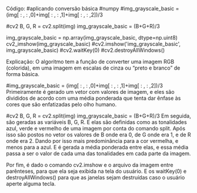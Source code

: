 Código: 
#aplicando conversão básica
#numpy
#img_grayscale_basic = (img[ : , : ,0]+img[ : , : ,1]+img[ : , : ,2])/3

#cv2
B, G, R = cv2.split(img)
img_grayscale_basic = (B+G+R)/3

img_grayscale_basic = np.array(img_grayscale_basic, dtype=np.uint8)
cv2_imshow(img_grayscale_basic)
#cv2.imshow('img_grayscale_basic', img_grayscale_basic)
#cv2.waitKey(0)
#cv2.destroyAllWindows()

Explicação:
O algoritmo tem a função de converter uma imagem RGB (colorida), em uma imagem em escalas de cinza ou “preto e branco” de forma básica.


#img_grayscale_basic = (img[ : , : ,0]+img[ : , : ,1]+img[ : , : ,2])/3
Primeiramente é gerado um vetor com valores de imagem, e eles são divididos de acordo com uma média ponderada que tenta dar ênfase às cores que são enfatizadas pelo olho humano.


#cv2
B, G, R = cv2.split(img)
img_grayscale_basic = (B+G+R)/3
Em seguida, são geradas as variáveis B, G, R. E elas são definidas como as tonalidades azul, verde e vermelho de uma imagem por conta do comando split. Após isso são postos no vetor os valores de B onde era 0, de G onde era 1, e de R onde era 2. Dando por isso mais predominância para a cor vermelha, e menos para a azul. E é gerada a média ponderada entre elas, e essa média passa a ser o valor de cada uma das tonalidades em cada parte da imagem.

Por fim, é dado o comando cv2.imshow e o arquivo da imagem entre parênteses, para que ela seja exibida na tela do usuário. E os waitKey(0) e destroyAllWindows() para que as janelas sejam destruídas caso o usuário aperte alguma tecla.
